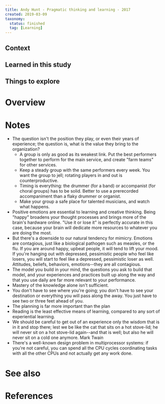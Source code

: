 ```yaml
---
title: Andy Hunt - Pragmatic thinking and learning - 2017
created: 2019-03-09
taxonomy:
  status: finished
  tag: [Learning]
---
```


## Context

## Learned in this study

## Things to explore

# Overview

# Notes
* The question isn't the position they play, or even their years of experience; the question is, what is the value they bring to the organization?
	* A group is only as good as its weakest link. Put the best performers together to perform for the main service, and create "farm teams" for other services.
	* Keep a steady group with the same performers every week. You want the group to jell; rotating players in and out is counterproductive.
	* Timing is everything: the drummer (for a band) or accompanist (for choral groups) has to be solid. Better to use a prerecorded accompaniment than a flaky drummer or organist.
	* Make your group a safe place for talented musicians, and watch what happens.
* Positive emotions are essential to learning and creative thinking. Being "happy" broadens your thought processes and brings more of the brain's hardware online. "Use it or lose it" is perfectly accurate in this case, because your brain will dedicate more resources to whatever you are doing the most.
* But there's a downside to our natural tendency for mimicry. Emotions are contagious, just like a biological pathogen such as measles, or the flu. If you are around happy, upbeat people, it will tend to lift your mood. If you're hanging out with depressed, pessimistic people who feel like losers, you will start to feel like a depressed, pessimistic loser as well. Attitudes, beliefs, behaviors, emotions--they are all contagious.
* The model you build in your mind, the questions you ask to build that model, and your experiences and practices built up along the way and that you use daily are far more relevant to your performance.
* Mastery of the knowledge alone isn't sufficient.
* You don't have to see where you're going; you don't have to see your destination or everything you will pass along the away. You just have to see two or three feet ahead of you.
* The planning is far more important than the plan
* Reading is the least effective means of learning, compared to any sort of experiential learning.
* We should be careful to get out of an experience only the wisdom that is in it and stop there; lest we be like the cat that sits on a hot stove-lid; he will never sit on a hot stove-lid again--and that is well; but also he will never sit on a cold one anymore.
Mark Twain
* There's a well-known design problem in multiprocessor systems: if you're not careful, you can spend all the CPU cycles coordinating tasks with all the other CPUs and not actually get any work done.

# See also

# References

